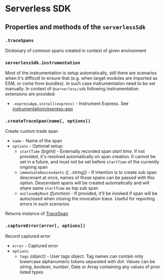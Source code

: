 # Serverless SDK

## Properties and methods of the `serverlessSdk`

### `.traceSpans`

Dictionary of common spans created in context of given environment

### `serverlessSdk.instrumentation`

Most of the instrumentation is setup automatically, still there are scenarios when it's difficult to ensure that (e.g. when target modules are imported as ESM, or come from bundles). In such case instrumentation need to be set manually. In context of `@serverless/sdk` following instrumentation extensions are provided:

- `.expressApp.install(express)` - Instrument Express. See [instrumentatiom/express-app](instrumentation/express-app.md)

### `.createTraceSpan(name[, options])`

Create custom trade span

- `name` - Name of the span
- `options` - Optional setup:
  - `startTime` _(bigInt)_ - Externally recorded span _start time_. If not provided, it's resolved automatically on span creation. It cannot be set in a future, and must not be set before `startTime` of the currently ongoing span
  - `immediateDescendants` _([...string])_ - If intention is to create sub span descenant at once, names of those spans can be passed with this option. Descendant spans will be created automatically and will share same `startTime` as top sub span
  - `onCloseByRoot` _(function)_ - If provided, it'll be invoked if span will be autoclosed when closing the invocation trace. Useful for reporting errors in such scenarios

Returns instance of [TraceSpan](trace-span.md)

### `.captureError(error[, options])`

Record captured error

- `error` - Captured error
- `options`:
  - `tags` _(object)_ - User tags object. Tag names can contain only lowercase alphanumeric tokens separated with dot. Values can be _string_, _boolean_, _number_, Date or Array containing any values of prior listed types
